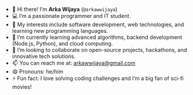 - 👋 Hi there! I’m **Arka Wijaya** (`@arkawwijaya`)
- 💻 I’m a passionate programmer and IT student.
- 👀 My interests include software development, web technologies, and learning new programming languages.
- 🌱 I’m currently learning advanced algorithms, backend development (Node.js, Python), and cloud computing.
- 🤝 I’m looking to collaborate on open-source projects, hackathons, and innovative tech solutions.
- 📫 You can reach me at: arkawwijaya@gmail.com
- 😄 Pronouns: he/him
- ⚡ Fun fact: I love solving coding challenges and I’m a big fan of sci-fi movies!
